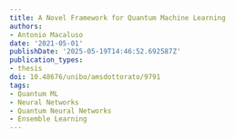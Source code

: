```yaml
---
title: A Novel Framework for Quantum Machine Learning
authors:
- Antonio Macaluso
date: '2021-05-01'
publishDate: '2025-05-19T14:46:52.692587Z'
publication_types:
- thesis
doi: 10.48676/unibo/amsdottorato/9791
tags:
- Quantum ML
- Neural Networks
- Quantum Neural Networks
- Ensemble Learning
---
```


